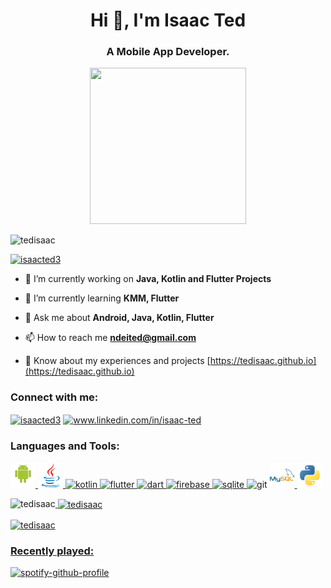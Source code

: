 <h1 align="center">Hi 👋, I'm Isaac Ted</h1>
<h3 align="center">A Mobile App Developer.</h3>
<p align="center"><img src="https://media4.giphy.com/media/Q7SKqn3G97xpmfSOvG/giphy.gif?cid=ecf05e47e637fkm031riyzbs2zaqtnjws2ym5qdleeo3spgx&rid=giphy.gif&ct=g" width="250" height="250"/></p>

<p align="left"> <img src="https://komarev.com/ghpvc/?username=tedisaac&label=Profile%20views&color=0e75b6&style=flat" alt="tedisaac" /> </p>

<p align="left"> <a href="https://twitter.com/isaacted3" target="blank"><img src="https://img.shields.io/twitter/follow/isaacted3?logo=twitter&style=for-the-badge" alt="isaacted3" /></a> </p>

- 🔭 I’m currently working on **Java, Kotlin and Flutter Projects**

- 🌱 I’m currently learning **KMM, Flutter**

- 💬 Ask me about **Android, Java, Kotlin, Flutter**

- 📫 How to reach me **ndeited@gmail.com**

- 📄 Know about my experiences and projects [https://tedisaac.github.io](https://tedisaac.github.io)

<h3 align="left">Connect with me:</h3>
<p align="left">
<a href="https://twitter.com/isaacted3" target="blank"><img align="center" src="https://raw.githubusercontent.com/rahuldkjain/github-profile-readme-generator/master/src/images/icons/Social/twitter.svg" alt="isaacted3" height="30" width="40" /></a>
<a href="https://linkedin.com/in/www.linkedin.com/in/isaac-ted" target="blank"><img align="center" src="https://raw.githubusercontent.com/rahuldkjain/github-profile-readme-generator/master/src/images/icons/Social/linked-in-alt.svg" alt="www.linkedin.com/in/isaac-ted" height="30" width="40" /></a>
</p>

<h3 align="left">Languages and Tools:</h3>
<p align="left"> <a href="https://developer.android.com" target="_blank" rel="noreferrer"> 
<img src="https://raw.githubusercontent.com/devicons/devicon/master/icons/android/android-original-wordmark.svg" alt="android" width="40" height="40"/> </a> <a href="https://www.w3schools.com/css/" target="_blank" rel="noreferrer"> 
<img src="https://raw.githubusercontent.com/devicons/devicon/master/icons/java/java-original.svg" alt="java" width="40" height="40"/> </a> <a href="https://developer.mozilla.org/en-US/docs/Web/JavaScript" target="_blank" rel="noreferrer"> 
<img src="https://www.vectorlogo.zone/logos/kotlinlang/kotlinlang-icon.svg" alt="kotlin" width="40" height="40"/> </a> <a href="https://www.linux.org/" target="_blank" rel="noreferrer"> 
<img src="https://www.vectorlogo.zone/logos/flutterio/flutterio-icon.svg" alt="flutter" width="40" height="40"/> </a> <a href="https://git-scm.com/" target="_blank" rel="noreferrer">
<img src="https://www.vectorlogo.zone/logos/dartlang/dartlang-icon.svg" alt="dart" width="40" height="40"/> </a> <a href="https://firebase.google.com/" target="_blank" rel="noreferrer"> 
<img src="https://www.vectorlogo.zone/logos/firebase/firebase-icon.svg" alt="firebase" width="40" height="40"/> </a> <a href="https://flutter.dev" target="_blank" rel="noreferrer">
<img src="https://www.vectorlogo.zone/logos/sqlite/sqlite-icon.svg" alt="sqlite" width="40" height="40"/> </a>
<img src="https://www.vectorlogo.zone/logos/git-scm/git-scm-icon.svg" alt="git" width="40" height="40"/> </a> <a href="https://www.w3.org/html/" target="_blank" rel="noreferrer"> 
<img src="https://raw.githubusercontent.com/devicons/devicon/master/icons/mysql/mysql-original-wordmark.svg" alt="mysql" width="40" height="40"/> </a> <a href="https://www.php.net" target="_blank" rel="noreferrer"> 
<img src="https://raw.githubusercontent.com/devicons/devicon/master/icons/python/python-original.svg" alt="python" width="40" height="40"/> </a> <a href="https://www.sqlite.org/" target="_blank" rel="noreferrer"> 

<p><img align="left" src="https://github-readme-stats.vercel.app/api/top-langs?username=tedisaac&show_icons=true&locale=en&layout=compact" alt="tedisaac" /></p>

<p>&nbsp;<img align="center" src="https://github-readme-stats.vercel.app/api?username=tedisaac&show_icons=true&locale=en" alt="tedisaac" /></p>

<p><img align="center" src="https://github-readme-streak-stats.herokuapp.com/?user=tedisaac&" alt="tedisaac" /></p>

<h3 align="left">Recently played:</h3>

![spotify-github-profile](https://spotify-github-profile.vercel.app/api/view?uid=vtp9rnf15oz7sztuzgdkhgwoi&cover_image=true&theme=default&show_offline=false&background_color=121212&interchange=false&bar_color=03ef2e&bar_color_cover=true)
